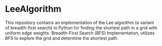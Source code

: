 # LeeAlgorithm
This repository contains an implementation of the Lee algorithm (a variant of breadth-first search) in Python for finding the shortest path in a grid with uniform edge weights.  Breadth-First Search (BFS) Implementation, utilizes BFS to explore the grid and determine the shortest path. 
